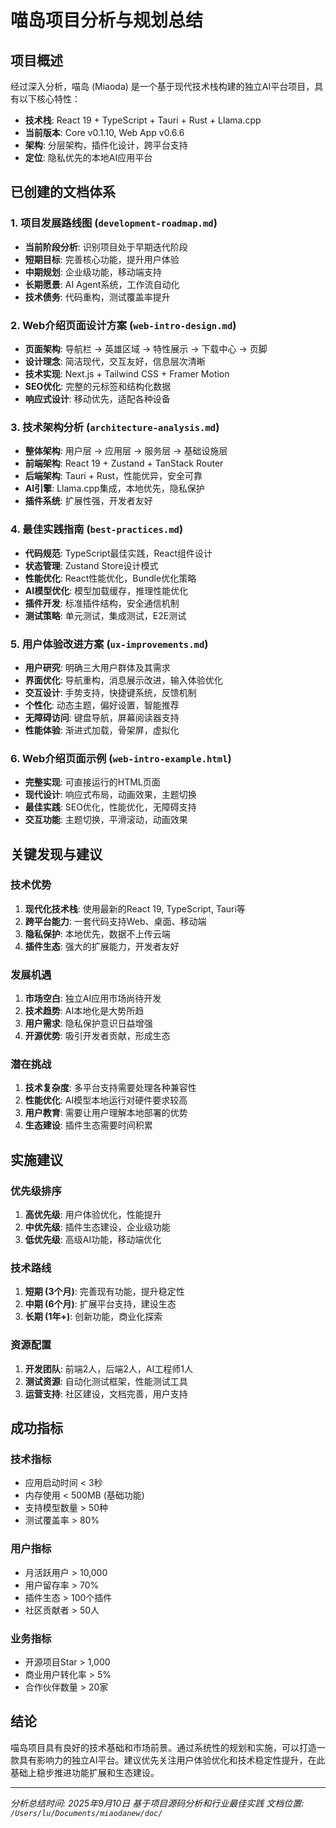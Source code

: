 # 喵岛项目分析与规划总结

## 项目概述

经过深入分析，喵岛 (Miaoda) 是一个基于现代技术栈构建的独立AI平台项目，具有以下核心特性：

- **技术栈**: React 19 + TypeScript + Tauri + Rust + Llama.cpp
- **当前版本**: Core v0.1.10, Web App v0.6.6
- **架构**: 分层架构，插件化设计，跨平台支持
- **定位**: 隐私优先的本地AI应用平台

## 已创建的文档体系

### 1. 项目发展路线图 (`development-roadmap.md`)
- **当前阶段分析**: 识别项目处于早期迭代阶段
- **短期目标**: 完善核心功能，提升用户体验
- **中期规划**: 企业级功能，移动端支持
- **长期愿景**: AI Agent系统，工作流自动化
- **技术债务**: 代码重构，测试覆盖率提升

### 2. Web介绍页面设计方案 (`web-intro-design.md`)
- **页面架构**: 导航栏 → 英雄区域 → 特性展示 → 下载中心 → 页脚
- **设计理念**: 简洁现代，交互友好，信息层次清晰
- **技术实现**: Next.js + Tailwind CSS + Framer Motion
- **SEO优化**: 完整的元标签和结构化数据
- **响应式设计**: 移动优先，适配各种设备

### 3. 技术架构分析 (`architecture-analysis.md`)
- **整体架构**: 用户层 → 应用层 → 服务层 → 基础设施层
- **前端架构**: React 19 + Zustand + TanStack Router
- **后端架构**: Tauri + Rust，性能优异，安全可靠
- **AI引擎**: Llama.cpp集成，本地优先，隐私保护
- **插件系统**: 扩展性强，开发者友好

### 4. 最佳实践指南 (`best-practices.md`)
- **代码规范**: TypeScript最佳实践，React组件设计
- **状态管理**: Zustand Store设计模式
- **性能优化**: React性能优化，Bundle优化策略
- **AI模型优化**: 模型加载缓存，推理性能优化
- **插件开发**: 标准插件结构，安全通信机制
- **测试策略**: 单元测试，集成测试，E2E测试

### 5. 用户体验改进方案 (`ux-improvements.md`)
- **用户研究**: 明确三大用户群体及其需求
- **界面优化**: 导航重构，消息展示改进，输入体验优化
- **交互设计**: 手势支持，快捷键系统，反馈机制
- **个性化**: 动态主题，偏好设置，智能推荐
- **无障碍访问**: 键盘导航，屏幕阅读器支持
- **性能体验**: 渐进式加载，骨架屏，虚拟化

### 6. Web介绍页面示例 (`web-intro-example.html`)
- **完整实现**: 可直接运行的HTML页面
- **现代设计**: 响应式布局，动画效果，主题切换
- **最佳实践**: SEO优化，性能优化，无障碍支持
- **交互功能**: 主题切换，平滑滚动，动画效果

## 关键发现与建议

### 技术优势
1. **现代化技术栈**: 使用最新的React 19, TypeScript, Tauri等
2. **跨平台能力**: 一套代码支持Web、桌面、移动端
3. **隐私保护**: 本地优先，数据不上传云端
4. **插件生态**: 强大的扩展能力，开发者友好

### 发展机遇
1. **市场空白**: 独立AI应用市场尚待开发
2. **技术趋势**: AI本地化是大势所趋
3. **用户需求**: 隐私保护意识日益增强
4. **开源优势**: 吸引开发者贡献，形成生态

### 潜在挑战
1. **技术复杂度**: 多平台支持需要处理各种兼容性
2. **性能优化**: AI模型本地运行对硬件要求较高
3. **用户教育**: 需要让用户理解本地部署的优势
4. **生态建设**: 插件生态需要时间积累

## 实施建议

### 优先级排序
1. **高优先级**: 用户体验优化，性能提升
2. **中优先级**: 插件生态建设，企业级功能
3. **低优先级**: 高级AI功能，移动端优化

### 技术路线
1. **短期 (3个月)**: 完善现有功能，提升稳定性
2. **中期 (6个月)**: 扩展平台支持，建设生态
3. **长期 (1年+)**: 创新功能，商业化探索

### 资源配置
1. **开发团队**: 前端2人，后端2人，AI工程师1人
2. **测试资源**: 自动化测试框架，性能测试工具
3. **运营支持**: 社区建设，文档完善，用户支持

## 成功指标

### 技术指标
- 应用启动时间 < 3秒
- 内存使用 < 500MB (基础功能)
- 支持模型数量 > 50种
- 测试覆盖率 > 80%

### 用户指标
- 月活跃用户 > 10,000
- 用户留存率 > 70%
- 插件生态 > 100个插件
- 社区贡献者 > 50人

### 业务指标
- 开源项目Star > 1,000
- 商业用户转化率 > 5%
- 合作伙伴数量 > 20家

## 结论

喵岛项目具有良好的技术基础和市场前景。通过系统性的规划和实施，可以打造一款具有影响力的独立AI平台。建议优先关注用户体验优化和技术稳定性提升，在此基础上稳步推进功能扩展和生态建设。

---

*分析总结时间: 2025年9月10日*
*基于项目源码分析和行业最佳实践*
*文档位置: `/Users/lu/Documents/miaodanew/doc/`*
